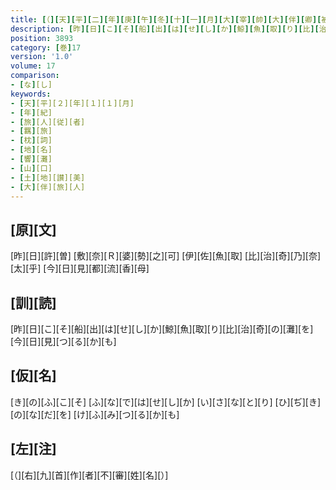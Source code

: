 ```yaml
---
title: [（][天][平][二][年][庚][午][冬][十][一][月][大][宰][帥][大][伴][卿][被][任][大][納][言] [[兼][帥][如][舊]][上][京][之][時][傔][従][等][別][取][海][路][入][京] [於][是][悲][傷][羇][旅][各][陳][所][心][作][歌][十][首][）]
description: [昨][日][こ][そ][船][出][は][せ][し][か][鯨][魚][取][り][比][治][奇][の][灘][を][今][日][見][つ][る][か][も]
position: 3893
category: [巻]17
version: '1.0'
volume: 17
comparison:
- [な][し]
keywords:
- [天][平][２][年][１][１][月]
- [年][紀]
- [旅][人][従][者]
- [羈][旅]
- [枕][詞]
- [地][名]
- [響][灘]
- [山][口]
- [土][地][讃][美]
- [大][伴][旅][人]
---
```


## [原][文]

[昨][日][許][曽] [敷][奈][Ｒ][婆][勢][之][可] [伊][佐][魚][取] [比][治][奇][乃][奈][太][乎] [今][日][見][都][流][香][母]

## [訓][読]

[昨][日][こ][そ][船][出][は][せ][し][か][鯨][魚][取][り][比][治][奇][の][灘][を][今][日][見][つ][る][か][も]

## [仮][名]

[き][の][ふ][こ][そ] [ふ][な][で][は][せ][し][か] [い][さ][な][と][り] [ひ][ぢ][き][の][な][だ][を] [け][ふ][み][つ][る][か][も]

## [左][注]

[（][右][九][首][作][者][不][審][姓][名][）]
